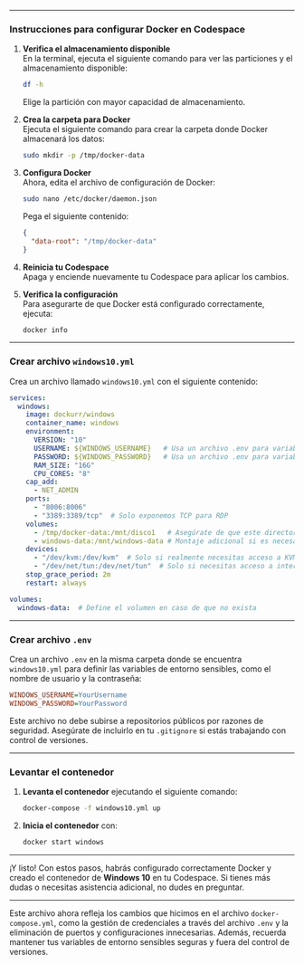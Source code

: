 
---

### Instrucciones para configurar Docker en **Codespace**

1. **Verifica el almacenamiento disponible**  
   En la terminal, ejecuta el siguiente comando para ver las particiones y el almacenamiento disponible:

   ```bash
   df -h
   ```

   Elige la partición con mayor capacidad de almacenamiento.

2. **Crea la carpeta para Docker**  
   Ejecuta el siguiente comando para crear la carpeta donde Docker almacenará los datos:

   ```bash
   sudo mkdir -p /tmp/docker-data
   ```

3. **Configura Docker**  
   Ahora, edita el archivo de configuración de Docker:

   ```bash
   sudo nano /etc/docker/daemon.json
   ```

   Pega el siguiente contenido:

   ```json
   {
     "data-root": "/tmp/docker-data"
   }
   ```

4. **Reinicia tu Codespace**  
   Apaga y enciende nuevamente tu Codespace para aplicar los cambios.

5. **Verifica la configuración**  
   Para asegurarte de que Docker está configurado correctamente, ejecuta:

   ```bash
   docker info
   ```

---

### Crear archivo `windows10.yml`

Crea un archivo llamado `windows10.yml` con el siguiente contenido:

```yaml
services:
  windows:
    image: dockurr/windows
    container_name: windows
    environment:
      VERSION: "10"
      USERNAME: ${WINDOWS_USERNAME}   # Usa un archivo .env para variables sensibles
      PASSWORD: ${WINDOWS_PASSWORD}   # Usa un archivo .env para variables sensibles
      RAM_SIZE: "16G"
      CPU_CORES: "8"
    cap_add:
      - NET_ADMIN
    ports:
      - "8006:8006"
      - "3389:3389/tcp"  # Solo exponemos TCP para RDP
    volumes:
      - /tmp/docker-data:/mnt/disco1   # Asegúrate de que este directorio exista
      - windows-data:/mnt/windows-data # Montaje adicional si es necesario
    devices:
      - "/dev/kvm:/dev/kvm"  # Solo si realmente necesitas acceso a KVM
      - "/dev/net/tun:/dev/net/tun"  # Solo si necesitas acceso a interfaces de red virtual
    stop_grace_period: 2m
    restart: always

volumes:
  windows-data:  # Define el volumen en caso de que no exista


```

---

### Crear archivo `.env`

Crea un archivo `.env` en la misma carpeta donde se encuentra `windows10.yml` para definir las variables de entorno sensibles, como el nombre de usuario y la contraseña:

```ini
WINDOWS_USERNAME=YourUsername
WINDOWS_PASSWORD=YourPassword
```

Este archivo no debe subirse a repositorios públicos por razones de seguridad. Asegúrate de incluirlo en tu `.gitignore` si estás trabajando con control de versiones.

---

### Levantar el contenedor

1. **Levanta el contenedor** ejecutando el siguiente comando:

   ```bash
   docker-compose -f windows10.yml up
   ```

2. **Inicia el contenedor** con:

   ```bash
   docker start windows
   ```

---

¡Y listo! Con estos pasos, habrás configurado correctamente Docker y creado el contenedor de **Windows 10** en tu Codespace. Si tienes más dudas o necesitas asistencia adicional, no dudes en preguntar.

---

Este archivo ahora refleja los cambios que hicimos en el archivo `docker-compose.yml`, como la gestión de credenciales a través del archivo `.env` y la eliminación de puertos y configuraciones innecesarias. Además, recuerda mantener tus variables de entorno sensibles seguras y fuera del control de versiones.
